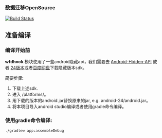 ### 数据迁移OpenSource

[![Build Status](https://travis-ci.org/Tornaco/DataMigration.svg?branch=master)](https://travis-ci.org/Tornaco/DataMigration)

## 准备编译

### 编译开始前
**wfdhook** 模块使用了一些android隐藏api，我们需要去 [Android-Hidden-API](https://github.com/anggrayudi/android-hidden-api) 或者 [24版本](https://github.com/Tornaco/Hidden-api-android-24)或者[百度网盘](http://pan.baidu.com/s/1dF6EcSx)下载隐藏版本sdk。

简要步骤:
1. 下载上述sdk.
2. 进入 <SDK location>/platforms/。
3. 用下载的版本的android.jar替换原来的jar, e.g. android-24/android.jar。
4. 将本项目导入android studio编译或者使用gradle命令编译。

### 使用gradle命令编译:
```
./gradlew app:assembleDebug
```
